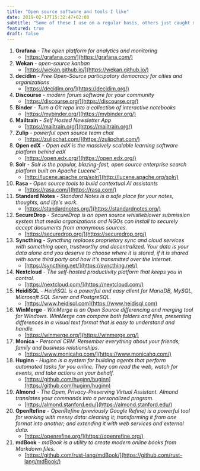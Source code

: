 ```yaml
---
title: "Open source software and tools I like"
date: 2019-02-17T15:32:47+02:00
subtitle: "Some of these I use on a regular basis, others just caught my eye and I hope to tinker with them at some point."
featured: true
draft: false
---
```


1. **Grafana** - _The open platform for analytics and monitoring_
   - [https://grafana.com/](https://grafana.com/)
2. **Wekan** - _open-source kanban_
   - [https://wekan.github.io/](https://wekan.github.io/)
3. **decidim** - _Free Open-Source participatory democracy for cities and organizations_
   - [https://decidim.org/](https://decidim.org/)
4. **Discourse** - _modern forum software for your community_
   - [https://discourse.org/](https://discourse.org/)
5. **Binder** - _Turn a Git repo into a collection of interactive notebooks_
   - [https://mybinder.org/](https://mybinder.org/)
6. **Mailtrain** - _Self Hosted Newsletter App_
   - [https://mailtrain.org/](https://mailtrain.org/)
7. **Zulip** - _powerful open source team chat_
   - [https://zulipchat.com/](https://zulipchat.com/)
8. **Open edX** - _Open edX is the massively scalable learning software platform behind edX_
   - [https://open.edx.org/](https://open.edx.org/)
9. **Solr** - _Solr is the popular, blazing-fast, open source enterprise search platform built on Apache Lucene™._
   - [http://lucene.apache.org/solr/](http://lucene.apache.org/solr/)
10. **Rasa** - _Open source tools to build contextual AI assistants_
    - [https://rasa.com/](https://rasa.com/)
11. **Standard Notes** - _Standard Notes is a safe place for your notes, thoughts, and life's work._
    - [https://standardnotes.org/](https://standardnotes.org/)
12. **SecureDrop** - _SecureDrop is an open source whistleblower submission system that media organizations and NGOs can install to securely accept documents from anonymous sources._
    - [https://securedrop.org/](https://securedrop.org/)
13. **Syncthing** - _Syncthing replaces proprietary sync and cloud services with something open, trustworthy and decentralized. Your data is your data alone and you deserve to choose where it is stored, if it is shared with some third party and how it's transmitted over the Internet._
    - [https://syncthing.net/](https://syncthing.net/)
14. **Nextcloud** - _The self-hosted productivity platform that keeps you in control._
    - [https://nextcloud.com/](https://nextcloud.com/)
15. **HeidiSQL** - _HeidiSQL is a powerful and easy client for MariaDB, MySQL, Microsoft SQL Server and PostgreSQL._
    - [https://www.heidisql.com](https://www.heidisql.com)
16. **WinMerge** - _WinMerge is an Open Source differencing and merging tool for Windows. WinMerge can compare both folders and files, presenting differences in a visual text format that is easy to understand and handle._
    - [https://winmerge.org/](https://winmerge.org/)
17. **Monica** - _Personal CRM. Remember everything about your friends, family and business relationships._
    - [https://www.monicahq.com/](https://www.monicahq.com/)
18. **Huginn** - _Huginn is a system for building agents that perform automated tasks for you online. They can read the web, watch for events, and take actions on your behalf._
    - [https://github.com/huginn/huginn](https://github.com/huginn/huginn)
19. **Almond** - _The Open, Privacy-Preserving Virtual Assistant. Almond translates your commands into a personalized program._
    - [https://almond.stanford.edu/](https://almond.stanford.edu/)
20. **OpenRefine** - _OpenRefine (previously Google Refine) is a powerful tool for working with messy data: cleaning it; transforming it from one format into another; and extending it with web services and external data._
    - [https://openrefine.org/](https://openrefine.org/)
21. **mdBook** - _mdBook is a utility to create modern online books from Markdown files._
    - [https://github.com/rust-lang/mdBook/](https://github.com/rust-lang/mdBook/)
